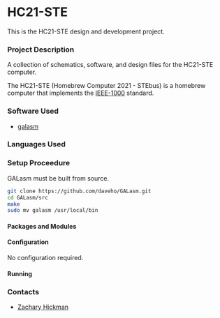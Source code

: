 # HC21-STE

This is the HC21-STE design and development project. 

### Project Description ###

A collection of schematics, software, and design files for the HC21-STE computer.

The HC21-STE (Homebrew Computer 2021 - STEbus) is a homebrew computer that implements the [IEEE-1000](https://standards.ieee.org/standard/1000-1987.html) standard.

### Software Used ###

<!--
* [ncurses](https://en.wikipedia.org/wiki/Ncurses)
-->
* [galasm](https://github.com/daveho/GALasm)

### Languages Used ###

<!--
* [C](https://devdocs.io/c/)
-->

### Setup Proceedure ###

GALasm must be built from source.

```bash
git clone https://github.com/daveho/GALasm.git
cd GALasm/src
make
sudo mv galasm /usr/local/bin
```

#### Packages and Modules ####

<!--
The following packages should be installed via ``apt`` or ``apt-get``:

```bash
# Linux Packages
sudo apt-get install git
sudo apt-get install make
sudo apt-get install gcc
sudo apt-get install libncurses5-dev libncursesw5-dev
sudo apt-get install graphviz
sudo apt-get install pdflatex
sudo apt-get install texlive
sudo apt-get install texlive-latex-extra
```

Afterwards, run ``make`` to build the executable:

```bash
make
```
-->

#### Configuration ####

No configuration required.

#### Running ####

<!--
Launch the executable:

```bash
./bin/termschem
```
-->

### Contacts ###

* [Zachary Hickman](mailto:zh@zacharyhickman.net)
